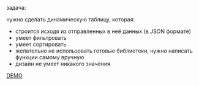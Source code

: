 задача:

нужно сделать динамическую таблицу, которая: 
 - строится исходя из отправленных в неё данных (в JSON формате)
 - умеет фильтровать
 - умеет сортировать
 - желательно не использовать готовые библиотеки, нужно написать функции самому вручную
 - дизайн не умеет никакого значения

[DEMO](https://table-with-filtering.netlify.app/)
